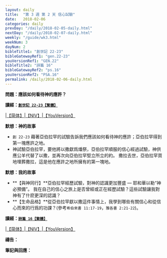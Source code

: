 ```yaml
---
layout: daily
title:  "第 3 週 第 2 天 信心試驗"
date:   2018-02-06
categories: daily
prevDay: "/daily/2018-02-05-daily.html"
nextDay: "/daily/2018-02-07-daily.html"
weekly: "/guide/wk3.html"
weekNum: 3
dayNum: 2
bibleTitle1: "創世記 22-23"
bibleGatewayRef1: "gen.22-23"
youVersionRef1: "GEN.22"
bibleTitle2: "詩篇 16"
bibleGatewayRef2: "ps.16"
youVersionRef2: "PSA.16"
permalink: /daily/2018-02-06-daily.html
---
```


**問題：應該如何看待神的應許？**

**讀經：[`創世記 22-23【繁體】`](https://www.biblegateway.com/passage/?search=gen.22-23&version=CUVMPT)**

|[【简体】](https://www.biblegateway.com/passage/?search=gen.22-23&version=CUVMPS)|[【NIV】](https://www.biblegateway.com/passage/?search=gen.22-23&version=NIV)|[【YouVersion】](https://www.bible.com/zh-TW/bible/46/GEN.22.CUNP)

**默想：神的故事**
+ `創 22-23` 藉著亞伯拉罕的試驗告訴我們應該如何看待神的應許；亞伯拉罕得到第一塊應許之地。
+ 神試驗亞伯拉罕，要他將以撒獻爲燔祭，亞伯拉罕順服的信心經過試驗，神供應公羊代替了以撒，並再次向亞伯拉罕堅立所立的約。
撒拉去世，亞伯拉罕買地埋葬撒拉，這是他在應許之地所擁有的第一塊地。

**默想：我的故事**
+ **【與神同行】**亞伯拉罕經歷試驗，對神的認識更加豐盛 — 耶和華以勒“神必預備”。
我在自己的信心之旅上是否曾經或正在經歷試驗？這些試驗讓我對神有了什麽更深的認識？
+ **【生命品格】**從亞伯拉罕獻以撒這件事情上，我學到哪些有關信心和從信心而來的行爲的功課？(參考`希伯來書 11:17-19`，`雅各書 2:21-22`)。

**讀經：[`詩篇 16【繁體】`](https://www.biblegateway.com/passage/?search=ps.16&version=CUVMPT)**

|[【简体】](https://www.biblegateway.com/passage/?search=ps.16&version=CUVMPS)|[【NIV】](https://www.biblegateway.com/passage/?search=ps.16&version=NIV)|[【YouVersion】](https://www.bible.com/zh-TW/bible/46/PSA.16.CUNP)

**禱告：**

**筆記與回應：**
